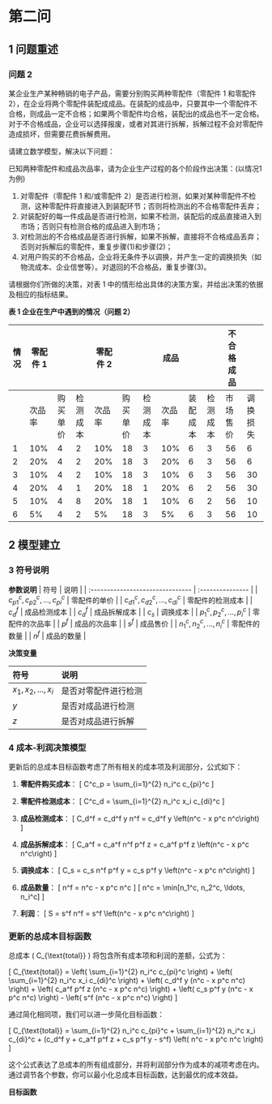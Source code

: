 # 第二问

## 1 问题重述

### 问题 2

某企业生产某种畅销的电子产品，需要分别购买两种零配件（零配件 1 和零配件 2），在企业将两个零配件装配成成品。在装配的成品中，只要其中一个零配件不合格，则成品一定不合格；如果两个零配件均合格，装配出的成品也不一定合格。对于不合格成品，企业可以选择报废，或者对其进行拆解，拆解过程不会对零配件造成损坏，但需要花费拆解费用。

请建立数学模型，解决以下问题：

已知两种零配件和成品次品率，请为企业生产过程的各个阶段作出决策：(以情况1为例)

1. 对零配件（零配件 1 和/或零配件 2）是否进行检测，如果对某种零配件不检测，这种零配件将直接进入到装配环节；否则将检测出的不合格零配件丢弃；
2. 对装配好的每一件成品是否进行检测，如果不检测，装配后的成品直接进入到市场；否则只有检测合格的成品进入到市场；
3. 对检测出的不合格成品是否进行拆解，如果不拆解，直接将不合格成品丢弃；否则对拆解后的零配件，重复步骤(1)和步骤(2)；
4. 对用户购买的不合格品，企业将无条件予以调换，并产生一定的调换损失（如物流成本、企业信誉等）。对退回的不合格品，重复步骤(3)。

请根据你们所做的决策，对表 1 中的情形给出具体的决策方案，并给出决策的依据及相应的指标结果。

**表 1 企业在生产中遇到的情况（问题 2）**



| 情况 | 零配件 1 |          |          | 零配件 2 |          |          | 成品   |          |          | 不合格成品 |          |
| ---- | -------- | -------- | -------- | -------- | -------- | -------- | ------ | -------- | -------- | ---------- | -------- |
|      | 次品率   | 购买单价 | 检测成本 | 次品率   | 购买单价 | 检测成本 | 次品率 | 装配成本 | 检测成本 | 市场售价   | 调换损失 | 拆解费用 |
| 1    | 10%      | 4        | 2        | 10%      | 18       | 3        | 10%    | 6        | 3        | 56         | 6        | 5        |
| 2    | 20%      | 4        | 2        | 20%      | 18       | 3        | 20%    | 6        | 3        | 56         | 6        | 5        |
| 3    | 10%      | 4        | 2        | 10%      | 18       | 3        | 10%    | 6        | 3        | 56         | 30       | 5        |
| 4    | 20%      | 4        | 1        | 20%      | 18       | 1        | 20%    | 6        | 2        | 56         | 30       | 5        |
| 5    | 10%      | 4        | 8        | 20%      | 18       | 1        | 10%    | 6        | 2        | 56         | 10       | 5        |
| 6    | 5%       | 4        | 2        | 5%       | 18       | 3        | 5%     | 6        | 3        | 56         | 10       | 40       |


## 2 模型建立

### 3 符号说明

**参数说明**
| 符号                             | 说明             |
| :------------------------------- | :--------------- |
| $c^c_{p1},c^c_{p2},...,c^c_{pi}$ | 零配件的单价     |
| $c^c_{d1},c^c_{d2},...,c^c_{di}$ | 零配件的检测成本 |
| $c^f_d$                          | 成品检测成本     |
| $c^f_a$                          | 成品拆解成本     |
| $c_s$                            | 调换成本         |
| $p^c_1,p^c_2,...,p^c_i$          | 零配件的次品率   |
| $p^f$                            | 成品的次品率     |
| $s^f$                            | 成品售价         |
| $n_1^c,n_2^c,...,n_i^c$          | 零配件的数量     |
| $n^f$                            | 成品的数量       |

**决策变量**

| 符号              | 说明                 |
| :---------------- | :------------------- |
| $x_1,x_2,...,x_i$ | 是否对零配件进行检测 |
| $y$               | 是否对成品进行检测   |
| $z$               | 是否对成品进行拆解   |

### 4 成本-利润决策模型


更新后的总成本目标函数考虑了所有相关的成本项及利润部分，公式如下：

1. **零配件购买成本**：
   \[
   C^c_p = \sum_{i=1}^{2} n_i^c c_{pi}^c
   \]

2. **零配件检测成本**：
   \[
   C^c_d = \sum_{i=1}^{2} n_i^c x_i c_{di}^c
   \]

3. **成品检测成本**：
   \[
   C_d^f = c_d^f y n^f = c_d^f y \left(n^c - x p^c n^c\right)
   \]

4. **成品拆解成本**：
   \[
   C_a^f = c_a^f n^f p^f z = c_a^f p^f z \left(n^c - x p^c n^c\right)
   \]

5. **调换成本**：
   \[
   C_s = c_s n^f p^f y = c_s p^f y \left(n^c - x p^c n^c\right)
   \]

6. **成品数量**：
   \[
   n^f = n^c - x p^c n^c
   \]
   \[
   n^c = \min[n_1^c, n_2^c, \ldots, n_i^c]
   \]

7. **利润**：
   \[
   S = s^f n^f = s^f \left(n^c - x p^c n^c\right)
   \]

### 更新的总成本目标函数

总成本 \( C_{\text{total}} \) 将包含所有成本项和利润的差额，公式为：

\[
C_{\text{total}} = \left( \sum_{i=1}^{2} n_i^c c_{pi}^c \right) + \left( \sum_{i=1}^{2} n_i^c x_i c_{di}^c \right) + \left( c_d^f y (n^c - x p^c n^c) \right) + \left( c_a^f p^f z (n^c - x p^c n^c) \right) + \left( c_s p^f y (n^c - x p^c n^c) \right) - \left( s^f (n^c - x p^c n^c) \right)
\]

通过简化相同项，我们可以进一步简化目标函数：

\[
C_{\text{total}} = \sum_{i=1}^{2} n_i^c c_{pi}^c + \sum_{i=1}^{2} n_i^c x_i c_{di}^c + (c_d^f y + c_a^f p^f z + c_s p^f y - s^f) \left( n^c - x p^c n^c \right)
\]

这个公式表达了总成本的所有组成部分，并将利润部分作为成本的减项考虑在内。通过调节各个参数，你可以最小化总成本目标函数，达到最优的成本效益。



**目标函数**

